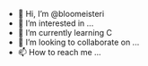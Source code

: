 - 👋 Hi, I’m @bloomeisteri
- 👀 I’m interested in ...
- 🌱 I’m currently learning C
- 💞️ I’m looking to collaborate on ...
- 📫 How to reach me ...

<!---
bloomeisteri/bloomeisteri is a ✨ special ✨ repository because its `README.md` (this file) appears on your GitHub profile.
You can click the Preview link to take a look at your changes.
--->

